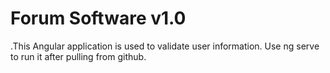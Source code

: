 # Forum Software v1.0

.This Angular application is used to validate user information. Use ng serve to run it after pulling from github.

